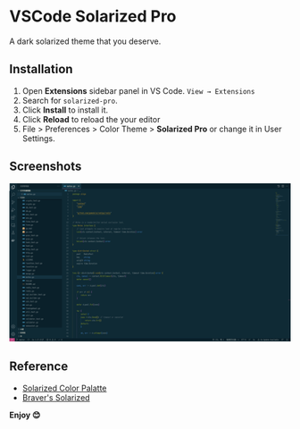 # VSCode Solarized Pro

A dark solarized theme that you deserve.

## Installation

1. Open **Extensions** sidebar panel in VS Code. `View → Extensions`
2. Search for `solarized-pro`.
3. Click **Install** to install it.
4. Click **Reload** to reload the your editor
5. File > Preferences > Color Theme > **Solarized Pro** or change it in User Settings.

## Screenshots

![Preview](https://raw.githubusercontent.com/shenghui0779/solarized_pro/master/screenshots/preview.png)

## Reference

- [Solarized Color Palatte](http://ethanschoonover.com/solarized)
- [Braver's Solarized](https://github.com/braver/vscode-solarized)

**Enjoy 😊**
